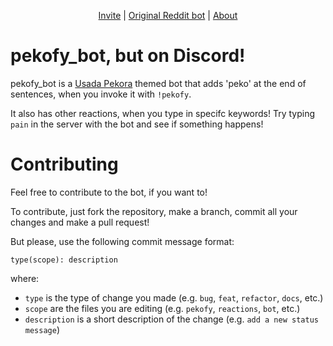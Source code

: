 <p align="center">
    <a href="https://discord.com/api/oauth2/authorize?client_id=817481976797069383&permissions=116736&scope=bot">Invite</a> | 
    <a href="https://www.reddit.com/user/pekofy_bot/">Original Reddit bot</a> | 
    <a href="https://www.reddit.com/user/pekofy_bot/comments/krxxol/pekofy_bot_here_peko/">About</a>
</p>

# pekofy_bot, but on Discord!
pekofy_bot is a [Usada Pekora](https://virtualyoutuber.fandom.com/wiki/Usada_Pekora) themed bot that adds 'peko' at the end of sentences, when you invoke it with `!pekofy`. 

It also has other reactions, when you type in specifc keywords! Try typing `pain` in the server with the bot and see if something happens!

# Contributing
Feel free to contribute to the bot, if you want to!

To contribute, just fork the repository, make a branch, commit all your changes and make a pull request!

But please, use the following commit message format:
```
type(scope): description
```
where:
- `type` is the type of change you made (e.g. `bug`, `feat`, `refactor`, `docs`, etc.)
- `scope` are the files you are editing (e.g. `pekofy`, `reactions`, `bot`, etc.)
- `description` is a short description of the change (e.g. `add a new status message`)
